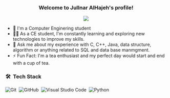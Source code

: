 

<h3 align="center">
  Welcome to Jullnar AlHajeh's profile!
</h3>

<!-- Typing SVG by DenverCoder1 - https://github.com/DenverCoder1/readme-typing-svg -->
<p align="center">

<p align="center">
  <img src="https://readme-typing-svg.herokuapp.com/?lines=Dream+big%2C+work+hard.&font=Fira%20Code&center=true&width=440&height=45&color=f75c7e&vCenter=true&size=22">
</p> 

- 🏢 I'm a Computer Enginering student 
- 👨‍💻 As a CE student, I'm constantly learning and exploring new technologies to improve my skills.
- 💬 Ask me about my experience with C, C++, Java, data structure, algorithm  or anything related to SQL and data base manmgment.
- ⚡ Fun Fact: I'm a tea enthusiast and my perfect day would start and end with a cup of tea.
  

### 🛠 &nbsp;Tech Stack
![Git](https://img.shields.io/badge/-Git-05122A?style=flat&logo=git)&nbsp;
![GitHub](https://img.shields.io/badge/-GitHub-05122A?style=flat&logo=github)&nbsp;
![Visual Studio Code](https://img.shields.io/badge/-Visual%20Studio%20Code-05122A?style=flat&logo=visual-studio-code&logoColor=007ACC)&nbsp;
![Python](https://img.shields.io/badge/-Python%20-05122A?style=flat&logo=python)&nbsp;

